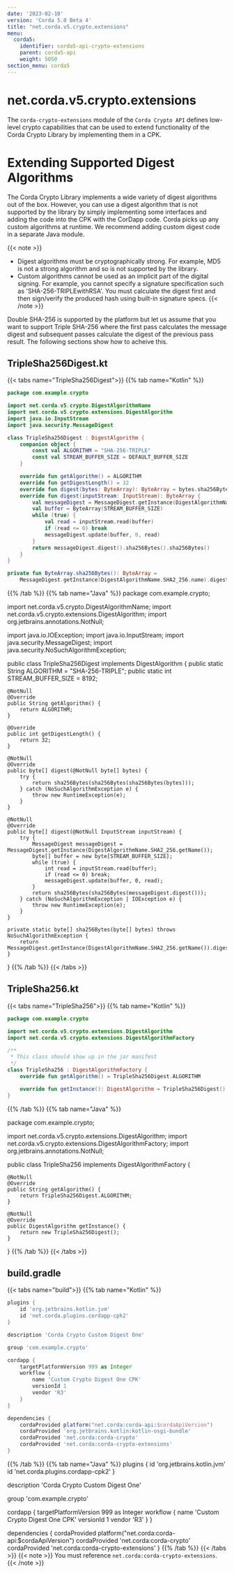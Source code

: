 ```yaml
---
date: '2023-02-10'
version: 'Corda 5.0 Beta 4'
title: "net.corda.v5.crypto.extensions"
menu:
  corda5:
    identifier: corda5-api-crypto-extensions
    parent: corda5-api
    weight: 5050
section_menu: corda5
---
```

# net.corda.v5.crypto.extensions
The `corda-crypto-extensions` module of the `Corda Crypto API` defines low-level crypto capabilities that can be used to extend functionality of the Corda Crypto Library by implementing them in a CPK. 

# Extending Supported Digest Algorithms

The Corda Crypto Library implements a wide variety of digest algorithms out of the box. However, you can use a digest algorithm that is not supported by the library by simply implementing some interfaces and adding the code into the CPK with the CorDapp code. Corda picks up any custom algorithms at runtime. We recommend adding custom digest code in a separate Java module.

{{< note >}}
* Digest algorithms must be cryptographically strong. For example, MD5 is not a strong algorithm and so is not supported by the library.
* Custom algorithms cannot be used as an implicit part of the digital signing. For example, you cannot specify a signature specification such as 'SHA-256-TRIPLEwithRSA'. You must calculate the digest first and then sign/verify the produced hash using built-in signature specs.
{{< /note >}}

Double SHA-256 is supported by the platform but let us assume that you want to support Triple SHA-256 where the first pass calculates the message digest and subsequent passes calculate the digest of the previous pass result. The following sections show how to acheive this.

## TripleSha256Digest.kt
{{< tabs name="TripleSha256Digest">}}
{{% tab name="Kotlin" %}}
```kotlin
package com.example.crypto

import net.corda.v5.crypto.DigestAlgorithmName
import net.corda.v5.crypto.extensions.DigestAlgorithm
import java.io.InputStream
import java.security.MessageDigest

class TripleSha256Digest : DigestAlgorithm {
    companion object {
        const val ALGORITHM = "SHA-256-TRIPLE"
        const val STREAM_BUFFER_SIZE = DEFAULT_BUFFER_SIZE
    }

    override fun getAlgorithm() = ALGORITHM
    override fun getDigestLength() = 32
    override fun digest(bytes: ByteArray): ByteArray = bytes.sha256Bytes().sha256Bytes().sha256Bytes()
    override fun digest(inputStream: InputStream): ByteArray {
        val messageDigest = MessageDigest.getInstance(DigestAlgorithmName.SHA2_256.name)
        val buffer = ByteArray(STREAM_BUFFER_SIZE)
        while (true) {
            val read = inputStream.read(buffer)
            if (read <= 0) break
            messageDigest.update(buffer, 0, read)
        }
        return messageDigest.digest().sha256Bytes().sha256Bytes()
    }
}

private fun ByteArray.sha256Bytes(): ByteArray =
    MessageDigest.getInstance(DigestAlgorithmName.SHA2_256.name).digest(this)
```
{{% /tab %}}
{{% tab name="Java" %}}
package com.example.crypto;

import net.corda.v5.crypto.DigestAlgorithmName;
import net.corda.v5.crypto.extensions.DigestAlgorithm;
import org.jetbrains.annotations.NotNull;

import java.io.IOException;
import java.io.InputStream;
import java.security.MessageDigest;
import java.security.NoSuchAlgorithmException;

public class TripleSha256Digest implements DigestAlgorithm {
    public static String ALGORITHM = "SHA-256-TRIPLE";
    public static int STREAM_BUFFER_SIZE = 8192;

    @NotNull
    @Override
    public String getAlgorithm() {
        return ALGORITHM;
    }

    @Override
    public int getDigestLength() {
        return 32;
    }

    @NotNull
    @Override
    public byte[] digest(@NotNull byte[] bytes) {
        try {
            return sha256Bytes(sha256Bytes(sha256Bytes(bytes)));
        } catch (NoSuchAlgorithmException e) {
            throw new RuntimeException(e);
        }
    }

    @NotNull
    @Override
    public byte[] digest(@NotNull InputStream inputStream) {
        try {
            MessageDigest messageDigest = MessageDigest.getInstance(DigestAlgorithmName.SHA2_256.getName());
            byte[] buffer = new byte[STREAM_BUFFER_SIZE];
            while (true) {
                int read = inputStream.read(buffer);
                if (read <= 0) break;
                messageDigest.update(buffer, 0, read);
            }
            return sha256Bytes(sha256Bytes(messageDigest.digest()));
        } catch (NoSuchAlgorithmException | IOException e) {
            throw new RuntimeException(e);
        }
    }

    private static byte[] sha256Bytes(byte[] bytes) throws NoSuchAlgorithmException {
        return MessageDigest.getInstance(DigestAlgorithmName.SHA2_256.getName()).digest(bytes);
    }
}
{{% /tab %}}
{{< /tabs >}}

## TripleSha256.kt
{{< tabs name="TripleSha256">}}
{{% tab name="Kotlin" %}}
```kotlin
package com.example.crypto

import net.corda.v5.crypto.extensions.DigestAlgorithm
import net.corda.v5.crypto.extensions.DigestAlgorithmFactory

/**
 * This class should show up in the jar manifest
 */
class TripleSha256 : DigestAlgorithmFactory {
    override fun getAlgorithm() = TripleSha256Digest.ALGORITHM

    override fun getInstance(): DigestAlgorithm = TripleSha256Digest()
}
```
{{% /tab %}}
{{% tab name="Java" %}}

package com.example.crypto;

import net.corda.v5.crypto.extensions.DigestAlgorithm;
import net.corda.v5.crypto.extensions.DigestAlgorithmFactory;
import org.jetbrains.annotations.NotNull;

public class TripleSha256 implements DigestAlgorithmFactory {

    @NotNull
    @Override
    public String getAlgorithm() {
        return TripleSha256Digest.ALGORITHM;
    }

    @NotNull
    @Override
    public DigestAlgorithm getInstance() {
        return new TripleSha256Digest();
    }
}
{{% /tab %}}
{{< /tabs >}}

## build.gradle
{{< tabs name="build">}}
{{% tab name="Kotlin" %}}
```groovy
plugins {
    id 'org.jetbrains.kotlin.jvm'
    id 'net.corda.plugins.cordapp-cpk2'
}

description 'Corda Crypto Custom Digest One'

group 'com.example.crypto'

cordapp {
    targetPlatformVersion 999 as Integer
    workflow {
        name 'Custom Crypto Digest One CPK'
        versionId 1
        vendor 'R3'
    }
}

dependencies {
    cordaProvided platform("net.corda:corda-api:$cordaApiVersion")
    cordaProvided 'org.jetbrains.kotlin:kotlin-osgi-bundle'
    cordaProvided 'net.corda:corda-crypto'
    cordaProvided 'net.corda:corda-crypto-extensions'
}
```
{{% /tab %}}
{{% tab name="Java" %}}
plugins {
    id 'org.jetbrains.kotlin.jvm'
    id 'net.corda.plugins.cordapp-cpk2'
}

description 'Corda Crypto Custom Digest One'

group 'com.example.crypto'

cordapp {
    targetPlatformVersion 999 as Integer
    workflow {
        name 'Custom Crypto Digest One CPK'
        versionId 1
        vendor 'R3'
    }
}

dependencies {
    cordaProvided platform("net.corda:corda-api:$cordaApiVersion")
    cordaProvided 'net.corda:corda-crypto'
    cordaProvided 'net.corda:corda-crypto-extensions'
}
{{% /tab %}}
{{< /tabs >}}
{{< note >}}
You must reference `net.corda:corda-crypto-extensions`.
{{< /note >}}